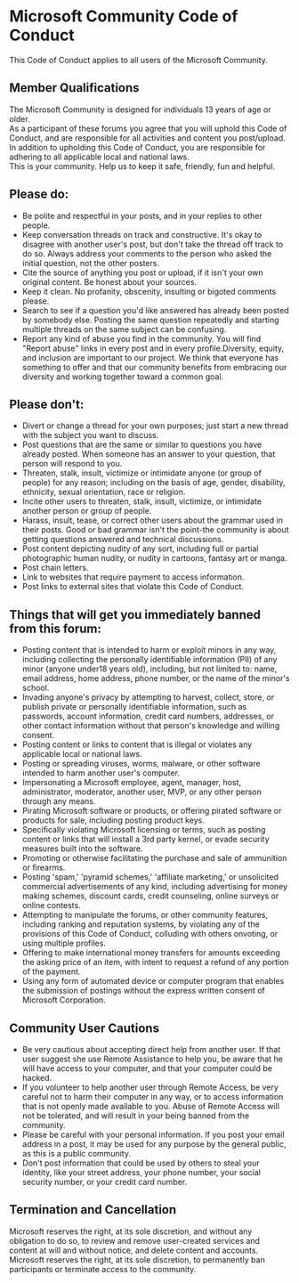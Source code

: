 # Microsoft Community Code of Conduct

This Code of Conduct applies to all users of the Microsoft Community.

## Member Qualifications

The Microsoft Community is designed for individuals 13 years of age or older. <br />
As a participant of these forums you agree that you will uphold this Code of Conduct, and are responsible for all activities and content you post/upload.<br />
In addition to upholding this Code of Conduct, you are responsible for adhering to all applicable local and national laws.<br />
This is your community. Help us to keep it safe, friendly, fun and helpful.


## Please do:

- Be polite and respectful in your posts, and in your replies to other people.
- Keep conversation threads on track and constructive. It's okay to disagree with another user's post, but don't take the thread off track to do so. Always address your comments to the person who asked the initial question, not the other posters.
- Cite the source of anything you post or upload, if it isn't your own original content. Be honest about your sources.
- Keep it clean. No profanity, obscenity, insulting or bigoted comments please.
- Search to see if a question you'd like answered has already been posted by somebody else. Posting the same question repeatedly and starting multiple threads on the same subject can be confusing.
- Report any kind of abuse you find in the community. You will find "Report abuse" links in every post and in every profile.Diversity, equity, and inclusion are important to our project. We think that everyone has something to offer and that our community benefits from embracing our diversity and working together toward a common goal.


## Please don't:

- Divert or change a thread for your own purposes; just start a new thread with the subject you want to discuss.
- Post questions that are the same or similar to questions you have already posted. When someone has an answer to your question, that person will respond to you.
- Threaten, stalk, insult, victimize or intimidate anyone (or group of people) for any reason; including on the basis of age, gender, disability, ethnicity, sexual orientation, race or religion.
- Incite other users to threaten, stalk, insult, victimize, or intimidate another person or group of people.
- Harass, insult, tease, or correct other users about the grammar used in their posts. Good or bad grammar isn't the point-the community is about getting questions answered and technical discussions.
- Post content depicting nudity of any sort, including full or partial photographic human nudity, or nudity in cartoons, fantasy art or manga.
- Post chain letters.
- Link to websites that require payment to access information.
- Post links to external sites that violate this Code of Conduct.


## Things that will get you immediately banned from this forum:

- Posting content that is intended to harm or exploit minors in any way, including collecting the personally identifiable information (PII) of any minor (anyone under18 years old), including, but not limited to: name, email address, home address, phone number, or the name of the minor's school.
- Invading anyone's privacy by attempting to harvest, collect, store, or publish private or personally identifiable information, such as passwords, account information, credit card numbers, addresses, or other contact information without that person's knowledge and willing consent.
- Posting content or links to content that is illegal or violates any applicable local or national laws.
- Posting or spreading viruses, worms, malware, or other software intended to harm another user's computer.
- Impersonating a Microsoft employee, agent, manager, host, administrator, moderator, another user, MVP, or any other person through any means.
- Pirating Microsoft software or products, or offering pirated software or products for sale, including posting product keys.
- Specifically violating Microsoft licensing or terms, such as posting content or links that will install a 3rd party kernel, or evade security measures built into the software.
- Promoting or otherwise facilitating the purchase and sale of ammunition or firearms.
- Posting 'spam,' 'pyramid schemes,' 'affiliate marketing,' or unsolicited commercial advertisements of any kind, including advertising for money making schemes, discount cards, credit counseling, online surveys or online contests.
- Attempting to manipulate the forums, or other community features, including ranking and reputation systems, by violating any of the provisions of this Code of Conduct, colluding with others onvoting, or using multiple profiles.
- Offering to make international money transfers for amounts exceeding the asking price of an item, with intent to request a refund of any portion of the payment.
- Using any form of automated device or computer program that enables the submission of postings without the express written consent of Microsoft Corporation.


## Community User Cautions

- Be very cautious about accepting direct help from another user. If that user suggest she use Remote Assistance to help you, be aware that he will have access to your computer, and that your computer could be hacked.
- If you volunteer to help another user through Remote Access, be very careful not to harm their computer in any way, or to access information that is not openly made available to you. Abuse of Remote Access will not be tolerated, and will result in your being banned from the community.
- Please be careful with your personal information. If you post your email address in a post, it may be used for any purpose by the general public, as this is a public community.
- Don't post information that could be used by others to steal your identity, like your street address, your phone number, your social security number, or your credit card number.

## Termination and Cancellation

Microsoft reserves the right, at its sole discretion, and without any obligation to do so, to review and remove user-created services and content at will and without notice, and delete content and accounts. Microsoft reserves the right, at its sole discretion, to permanently ban participants or terminate access to the community.

